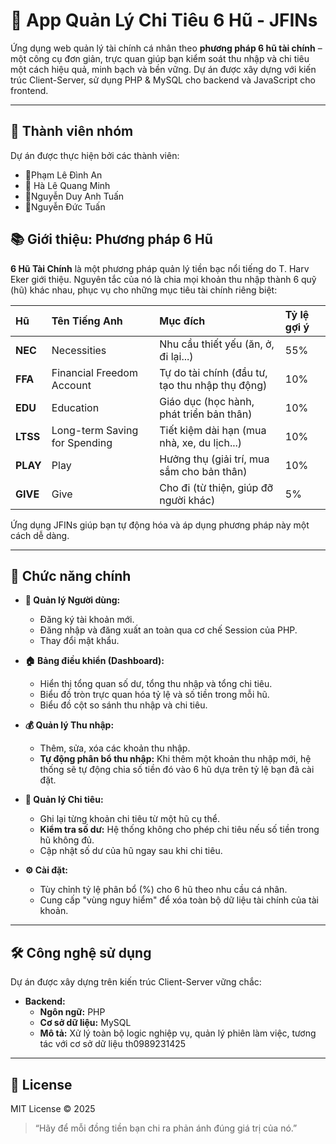 # 💸 App Quản Lý Chi Tiêu 6 Hũ - JFINs

Ứng dụng web quản lý tài chính cá nhân theo **phương pháp 6 hũ tài chính** – một công cụ đơn giản, trực quan giúp bạn kiểm soát thu nhập và chi tiêu một cách hiệu quả, minh bạch và bền vững. Dự án được xây dựng với kiến trúc Client-Server, sử dụng PHP & MySQL cho backend và JavaScript cho frontend.

---
## 👥 Thành viên nhóm

Dự án được thực hiện bởi các thành viên:

- 🐶Phạm Lê Đình An
- 👴 Hà Lê Quang Minh
- 👴Nguyễn Duy Anh Tuấn
- 👴Nguyễn Đức Tuấn

## 📚 Giới thiệu: Phương pháp 6 Hũ

**6 Hũ Tài Chính** là một phương pháp quản lý tiền bạc nổi tiếng do T. Harv Eker giới thiệu. Nguyên tắc của nó là chia mọi khoản thu nhập thành 6 quỹ (hũ) khác nhau, phục vụ cho những mục tiêu tài chính riêng biệt:

| Hũ | Tên Tiếng Anh | Mục đích | Tỷ lệ gợi ý |
| :--- | :--- | :--- | :--- |
| **NEC** | Necessities | Nhu cầu thiết yếu (ăn, ở, đi lại...) | 55% |
| **FFA** | Financial Freedom Account | Tự do tài chính (đầu tư, tạo thu nhập thụ động) | 10% |
| **EDU** | Education | Giáo dục (học hành, phát triển bản thân) | 10% |
| **LTSS** | Long-term Saving for Spending | Tiết kiệm dài hạn (mua nhà, xe, du lịch...) | 10% |
| **PLAY**| Play | Hưởng thụ (giải trí, mua sắm cho bản thân) | 10% |
| **GIVE**| Give | Cho đi (từ thiện, giúp đỡ người khác) | 5% |

Ứng dụng JFINs giúp bạn tự động hóa và áp dụng phương pháp này một cách dễ dàng.

---

## 🚀 Chức năng chính

* **👤 Quản lý Người dùng:**
    * Đăng ký tài khoản mới.
    * Đăng nhập và đăng xuất an toàn qua cơ chế Session của PHP.
    * Thay đổi mật khẩu.

* **🏠 Bảng điều khiển (Dashboard):**
    * Hiển thị tổng quan số dư, tổng thu nhập và tổng chi tiêu.
    * Biểu đồ tròn trực quan hóa tỷ lệ và số tiền trong mỗi hũ.
    * Biểu đồ cột so sánh thu nhập và chi tiêu.

* **💰 Quản lý Thu nhập:**
    * Thêm, sửa, xóa các khoản thu nhập.
    * **Tự động phân bổ thu nhập:** Khi thêm một khoản thu nhập mới, hệ thống sẽ tự động chia số tiền đó vào 6 hũ dựa trên tỷ lệ bạn đã cài đặt.

* **💸 Quản lý Chi tiêu:**
    * Ghi lại từng khoản chi tiêu từ một hũ cụ thể.
    * **Kiểm tra số dư:** Hệ thống không cho phép chi tiêu nếu số tiền trong hũ không đủ.
    * Cập nhật số dư của hũ ngay sau khi chi tiêu.

* **⚙️ Cài đặt:**
    * Tùy chỉnh tỷ lệ phân bổ (%) cho 6 hũ theo nhu cầu cá nhân.
    * Cung cấp "vùng nguy hiểm" để xóa toàn bộ dữ liệu tài chính của tài khoản.

---

## 🛠️ Công nghệ sử dụng

Dự án được xây dựng trên kiến trúc Client-Server vững chắc:

* **Backend:**
    * **Ngôn ngữ:** PHP
    * **Cơ sở dữ liệu:** MySQL
    * **Mô tả:** Xử lý toàn bộ logic nghiệp vụ, quản lý phiên làm việc, tương tác với cơ sở dữ liệu th0989231425 

---

## 📄 License

MIT License © 2025

> “Hãy để mỗi đồng tiền bạn chi ra phản ánh đúng giá trị của nó.”
